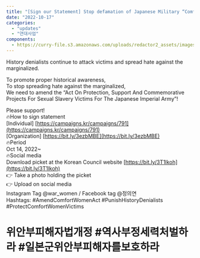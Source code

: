 ```yaml
---
title: "[Sign our Statement] Stop defamation of Japanese Military “Comfort Women” Victims!"
date: "2022-10-17"
categories: 
  - "updates"
  - "연대사업"
components: 
  - https://curry-file.s3.amazonaws.com/uploads/redactor2_assets/images/5004/content_e6c9f4b1ec.jpg
---
```


History denialists continue to attack victims and spread hate against the marginalized.

To promote proper historical awareness,  
To stop spreading hate against the marginalized,  
We need to amend the “Act On Protection, Support And Commemorative Projects For Sexual Slavery Victims For The Japanese Imperial Army”!

Please support!  
🔥How to sign statement  
\[Individual\] [https://campaigns.kr/campaigns/791](https://campaigns.kr/campaigns/791)  
\[Organization\] [https://bit.ly/3ezbMBE](https://bit.ly/3ezbMBE)  
🔥Period  
Oct 14, 2022~  
🔥Social media  
Download picket at the Korean Council website [https://bit.ly/3T1lkoh](https://bit.ly/3T1lkoh)  
👉 Take a photo holding the picket  
👉 Upload on social media  
Instagram Tag @war\_women / Facebook tag @정의연  
Hashtags: #AmendComfortWomenAct #PunishHistoryDenialists #ProtectComfortWomenVictims

# 위안부피해자법개정 #역사부정세력처벌하라 #일본군위안부피해자를보호하라

